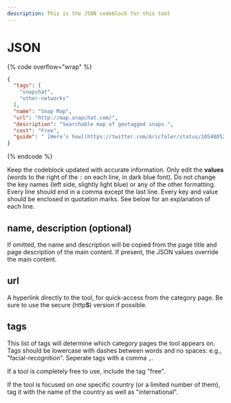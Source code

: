 ```yaml
---
description: This is the JSON codeblock for this tool
---
```


# JSON

{% code overflow="wrap" %}
```json
{
  "tags": [
    "snapchat",
    "other-networks"
  ],
  "name": "Snap Map",
  "url": "http://map.snapchat.com/",
  "description": "Searchable map of geotagged snaps.",
  "cost": "Free",
  "guide": " [Here’s how](https://twitter.com/AricToler/status/1054805284802228224) you download a Snap. "
}
```
{% endcode %}

Keep the codeblock updated with accurate information. Only edit the **values** (words to the right of the `:` on each line, in dark blue font). Do not change the key names (left side, slightly light blue) or any of the other formatting. Every line should end in a comma except the last line. Every key and value should be enclosed in quotation marks. See below for an explanation of each line.&#x20;

## name, description (optional)

If omitted, the name and description will be copied from the page title and page description of the main content. If present, the JSON values override the main content.

## url

A hyperlink directly to the tool, for quick-access from the category page. Be sure to use the secure (http**S**) version if possible.

## tags

This list of tags will determine which category pages the tool appears on. Tags should be lowercase with dashes between words and no spaces: e.g., "facial-recognition". Seperate tags with a comma `,`.

If a tool is completely free to use, include the tag "free".

If the tool is focused on one specific country (or a limited number of them), tag it with the name of the country as well as "international".

